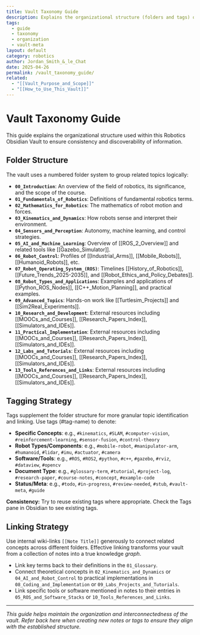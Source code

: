 ```yaml
---
title: Vault Taxonomy Guide
description: Explains the organizational structure (folders and tags) of the Robotics Vault.
tags:
  - guide
  - taxonomy
  - organization
  - vault-meta
layout: default
category: robotics
author: Jordan_Smith_&_le_Chat
date: 2025-04-26
permalink: /vault_taxonomy_guide/
related:
  - "[[Vault_Purpose_and_Scope]]"
  - "[[How_to_Use_This_Vault]]"
---
```


# Vault Taxonomy Guide

This guide explains the organizational structure used within this Robotics Obsidian Vault to ensure consistency and discoverability of information.

## Folder Structure

The vault uses a numbered folder system to group related topics logically:

- **`00_Introduction`**: An overview of the field of robotics, its significance, and the scope of the course.
- **`01_Fundamentals_of_Robotics`**: Definitions of fundamental robotics terms.
- **`02_Mathematics_for_Robotics`**: The mathematics of robot motion and forces.
- **`03_Kinematics_and_Dynamics`**: How robots sense and interpret their environment.
- **`04_Sensors_and_Perception`**: Autonomy, machine learning, and control strategies.
- **`05_AI_and_Machine_Learning`**: Overview of [[ROS_2_Overview]] and related tools like [[Gazebo_Simulator]].
- **`06_Robot_Control`**: Profiles of [[Industrial_Arms]], [[Mobile_Robots]], [[Humanoid_Robots]], etc.
- **`07_Robot_Operating_System_(ROS)`**: Timelines [[History_of_Robotics]], [[Future_Trends_2025-2035]], and [[Robot_Ethics_and_Policy_Debates]].
- **`08_Robot_Types_and_Applications`**: Examples and applications of [[Python_ROS_Nodes]], [[C++_Motion_Planning]], and practical examples.
- **`09_Advanced_Topics`**: Hands-on work like [[Turtlesim_Projects]] and [[Sim2Real_Experiments]].
- **`10_Research_and_Development`**: External resources including [[MOOCs_and_Courses]], [[Research_Papers_Index]], [[Simulators_and_IDEs]].
- **`11_Practical_Implementation`**: External resources including [[MOOCs_and_Courses]], [[Research_Papers_Index]], [[Simulators_and_IDEs]].
- **`12_Labs_and_Tutorials`**: External resources including [[MOOCs_and_Courses]], [[Research_Papers_Index]], [[Simulators_and_IDEs]].
- **`13_Tools_References_and_Links`**: External resources including [[MOOCs_and_Courses]], [[Research_Papers_Index]], [[Simulators_and_IDEs]].


## Tagging Strategy

Tags supplement the folder structure for more granular topic identification and linking. Use tags (#tag-name) to denote:

* **Specific Concepts**: e.g., `#kinematics`, `#SLAM`, `#computer-vision`, `#reinforcement-learning`, `#sensor-fusion`, `#control-theory`
* **Robot Types/Components**: e.g., `#mobile-robot`, `#manipulator-arm`, `#humanoid`, `#lidar`, `#imu`, `#actuator`, `#camera`
* **Software/Tools**: e.g., `#ROS`, `#ROS2`, `#python`, `#c++`, `#gazebo`, `#rviz`, `#dataview`, `#opencv`
* **Document Type**: e.g., `#glossary-term`, `#tutorial`, `#project-log`, `#research-paper`, `#course-notes`, `#concept`, `#example-code`
* **Status/Meta**: e.g., `#todo`, `#in-progress`, `#review-needed`, `#stub`, `#vault-meta`, `#guide`

**Consistency:** Try to reuse existing tags where appropriate. Check the Tags pane in Obsidian to see existing tags.

## Linking Strategy

Use internal wiki-links `[[Note Title]]` generously to connect related concepts across different folders. Effective linking transforms your vault from a collection of notes into a true knowledge *graph*.

* Link key terms back to their definitions in the `01_Glossary`.
* Connect theoretical concepts in `02_Kinematics_and_Dynamics` or `04_AI_and_Robot_Control` to practical implementations in `08_Coding_and_Implementation` or `09_Labs_Projects_and_Tutorials`.
* Link specific tools or software mentioned in notes to their entries in `05_ROS_and_Software_Stacks` or `10_Tools_References_and_Links`.

---

*This guide helps maintain the organization and interconnectedness of the vault. Refer back here when creating new notes or tags to ensure they align with the established structure.*
